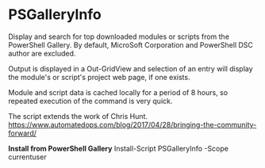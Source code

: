 # PSGalleryInfo
Display and search for top downloaded modules or scripts from the PowerShell Gallery.
By default, MicroSoft Corporation and PowerShell DSC author are excluded.

Output is displayed in a Out-GridView and selection of an entry will display the module's
or script's project web page, if one exists.

Module and script data is cached locally for a period of 8 hours, so repeated execution of
the command is very quick.

The script extends the work of Chris Hunt.
https://www.automatedops.com/blog/2017/04/28/bringing-the-community-forward/

**Install from PowerShell Gallery**
  Install-Script PSGalleryInfo -Scope currentuser
